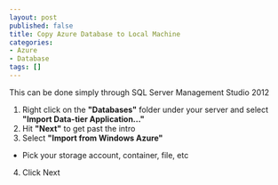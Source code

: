 ```yaml
---
layout: post
published: false
title: Copy Azure Database to Local Machine
categories: 
- Azure
- Database
tags: []
---
```

This can be done simply through SQL Server Management Studio 2012
1. Right click on the **"Databases"** folder under your server and select **"Import Data-tier Application..."**
2. Hit **"Next"** to get past the intro
3. Select **"Import from Windows Azure"**
  * Pick your storage account, container, file, etc
4. Click Next